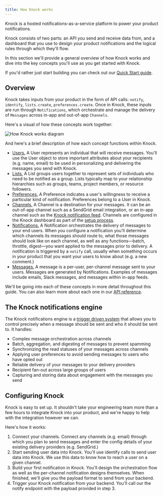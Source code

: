 ```yaml
---
title: How Knock works
---
```


Knock is a hosted notifications-as-a-service platform to power your product notifications.


Knock consists of two parts: an API you send and receive data from, and a dashboard that
you use to design your product notifications and the logical rules through which they'll flow.

In this section we'll provide a general overview of how Knock works and dive into the key concepts you'll
use as you get started with Knock. 

If you'd rather just start building you can check out our [Quick Start guide](/getting-started/quick-start).

## Overview

Knock takes inputs from your product in the form of API calls: `notify`, `identify`, `lists.create`, `preferences.create`. Once in Knock, these inputs are run through `Notifications`, which orchestrate and manage the delivery of `Messages` across in-app and out-of-app `Channels`. 

Here's a visual of how these concepts work together:

![How Knock works diagram](/images/how-knock-works.png)

And here's a brief description of how each concept functions within Knock. 
- [Users.](/send-and-manage-data/users) A User represents an individual that will receive messages. You'll use the User object to store important attributes about your recipients (e.g. name, email) to be used in personalizing and delivering the messages you send with Knock. 
- [Lists.](/send-and-manage-data/lists) A List groups users together to represent sets of individuals who need to be notified as a group.
Lists typically map to your relationship hierarchies such as groups, teams, project members, or resource followers.
- [Preferences.](/send-and-manage-data/preferences) A Preference indicates a user's willingness to receive a particular kind of notification. Preferences belong to a User in Knock.
- [Channels.](/send-notifications/delivering-notifications) A Channel is a destination for your messages. It can be an out-of-app channel such as a SendGrid email integration, or an in-app channel such as the [Knock notification feed](/notification-feeds/overview). Channels are configured in the Knock dashboard as part of the [setup process](/getting-started/quick-start). 
- [Notifications.](/send-notifications/designing-notifications) A Notification orchestrates the delivery of messages to your end users. When you configure a notification you'll determine which channels its messages should route to, what those messages should look like on each channel, as well as any functions—batch, throttle, digest—you want applied to the messages prior to delivery. A notification is triggered by a `notify` call, usually when something occurs in your product that you want your users to know about (e.g. a new comment.)
- [Messages.](/reference#messages) A message is a per-user, per-channel message sent to your users. Messages are generated by Notifications. Examples of messages include emails, Slack messages, and messages within in-app feeds. 

We'll be going into each of these concepts in more detail throughout this guide. You can also learn more about each one in our [API reference](/getting-started). 

## The Knock notifications engine

The Knock notifications engine is a [trigger driven system](/send-notifications/triggering-flows) that allows you to control precisely when a message should be sent and who it should be sent to. It handles:

- Complex message orchestration across channels
- Batch, aggregation, and digesting of messages to prevent spamming
- Synchronizing the read statuses of your messages across channels
- Applying user preferences to avoid sending messages to users who have opted out
- Reliable delivery of your messages to your delivery providers
- Recipient fan-out across large groups of users
- Capturing and storing data about engagement with the messages you send



## Configuring Knock

Knock is easy to set up. It shouldn't take your engineering team more than a few hours
to integrate Knock into your product, and we're happy to help with the integration however we can. 

Here's how it works: 
1. Connect your channels. Connect any channels (e.g. email) through which you plan to send messages and enter the config details of your existing delivery providers (e.g. SendGrid.)
2. Start sending user data into Knock. You'll use identify calls to send user data into Knock. We use this data to know how to reach a user on a given channel.
3. Build your first notification in Knock. You'll design the orchestration flow as well as the per-channel notification designs themselves. When finished, we'll give you the payload format to send from your backend. 
4. Trigger your Knock notification from your backend. You'll call our the notify endpoint with the payload provided in step 3.